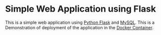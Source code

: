 # Simple Web Application using Flask
This is a simple web application using <a href="http://flask.pocoo.org/">Python Flask</a> and <a href="https://www.mysql.com/">MySQL</a>. This is a Demonstration of deployment of the application in the <a href="https://www.docker.com/">Docker Container</a>. 
## 
